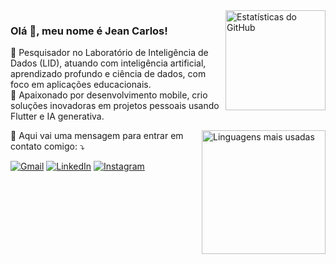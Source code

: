 <img align="right" src="https://github-readme-stats.vercel.app/api?username=jeancarloscc&hide_title=false&hide_rank=false&show_icons=true&include_all_commits=false&count_private=true&disable_animations=false&theme=github_dark_dimmed&locale=pt-br&hide_border=false" height="160" alt="Estatísticas do GitHub" />

### Olá 👋, meu nome é Jean Carlos!

<p>🔬 Pesquisador no Laboratório de Inteligência de Dados (LID), atuando com inteligência artificial, aprendizado profundo e ciência de dados, com foco
em aplicações educacionais.<br/>
📱 Apaixonado por desenvolvimento mobile, crio soluções inovadoras em projetos
pessoais usando Flutter e IA generativa.</p>

<img align="right" src="https://github-readme-stats.vercel.app/api/top-langs?username=jeancarloscc&locale=pt-br&hide_title=false&layout=compact&card_width=320&langs_count=6&theme=github_dark_dimmed&hide_border=false" height="198" alt="Linguagens mais usadas" />

<p align="left">
  💌 Aqui vai uma mensagem para entrar em contato comigo: ⤵️
</p>

<p align="left">
  <a href="#" title="Gmail">
  <img src="https://img.shields.io/badge/-Gmail-FF0000?style=flat-square&labelColor=FF0000&logo=gmail&logoColor=white&link=jeancc.costa@gmail.com" alt="Gmail"/></a>
  <a href="#" title="LinkedIn">
  <img src="https://img.shields.io/badge/-Linkedin-0e76a8?style=flat-square&logo=Linkedin&logoColor=white&link=https://www.linkedin.com/in/jeancc-costa/" alt="LinkedIn"/></a>
  <a href="#" title="Instagram">
  <img src="https://img.shields.io/badge/-Instagram-DF0174?style=flat-square&labelColor=DF0174&logo=instagram&logoColor=white&link=https://www.instagram.com/jeancc.costa?igsh=MW10aXV4OW1rZG0zcg==" alt="Instagram"/></a>
</p>
